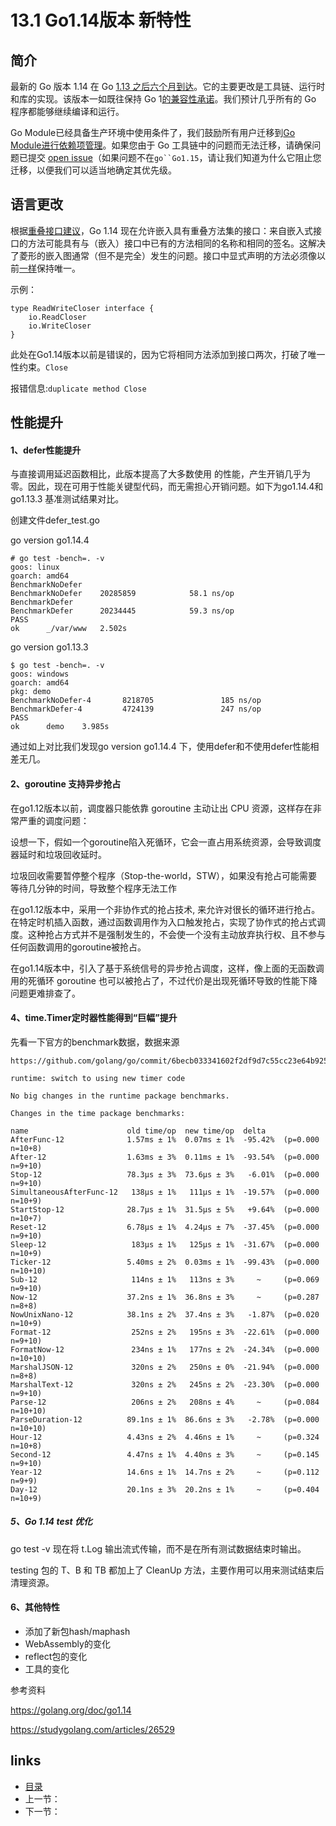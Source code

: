 # 13.1 Go1.14版本 新特性

## 简介 

最新的 Go 版本 1.14 在 Go [1.13 之后六个月到达](https://golang.org/doc/go1.13)。它的主要更改是工具链、运行时和库的实现。该版本一如既往保持 Go 1[的兼容性承诺](https://golang.org/doc/go1compat.html)。我们预计几乎所有的 Go 程序都能够继续编译和运行。

Go Module已经具备生产环境中使用条件了，我们鼓励所有用户迁移到[Go Module进行依赖项管理](https://github.com/guyan0319/golang_development_notes/blob/master/zh/1.10.md)。如果您由于 Go 工具链中的问题而无法迁移，请确保问题已提交 [open issue](https://golang.org/issue?q=is%3Aissue+is%3Aopen+label%3Amodules)（如果问题不在`go``Go1.15`，请让我们知道为什么它阻止您迁移，以便我们可以适当地确定其优先级。

## 语言更改

根据[重叠接口建议](https://github.com/golang/proposal/blob/master/design/6977-overlapping-interfaces.md)，Go 1.14 现在允许嵌入具有重叠方法集的接口：来自嵌入式接口的方法可能具有与（嵌入）接口中已有的方法相同的名称和相同的签名。这解决了菱形的嵌入图通常（但不是完全）发生的问题。接口中显式声明的方法必须像以前[一样](https://tip.golang.org/ref/spec#Uniqueness_of_identifiers)保持唯一。

示例：

```
type ReadWriteCloser interface {
	io.ReadCloser
	io.WriteCloser
}
```

此处在Go1.14版本以前是错误的，因为它将相同方法添加到接口两次，打破了唯一性约束。`Close`

报错信息:`duplicate method Close`

## 性能提升

#### 1、defer性能提升

与直接调用延迟函数相比，此版本提高了大多数使用 的性能，产生开销几乎为零。因此，现在可用于性能关键型代码，而无需担心开销问题。如下为go1.14.4和go1.13.3 基准测试结果对比。

创建文件defer_test.go

go version go1.14.4

```
# go test -bench=. -v
goos: linux
goarch: amd64
BenchmarkNoDefer
BenchmarkNoDefer 	20285859	        58.1 ns/op
BenchmarkDefer
BenchmarkDefer   	20234445	        59.3 ns/op
PASS
ok  	_/var/www	2.502s

```

 go version go1.13.3 

```
$ go test -bench=. -v
goos: windows
goarch: amd64
pkg: demo
BenchmarkNoDefer-4       8218705               185 ns/op
BenchmarkDefer-4         4724139               247 ns/op
PASS
ok      demo    3.985s

```

通过如上对比我们发现go version go1.14.4 下，使用defer和不使用defer性能相差无几。

#### 2、goroutine 支持异步抢占

在go1.12版本以前，调度器只能依靠 goroutine 主动让出 CPU 资源，这样存在非常严重的调度问题：

设想一下，假如一个goroutine陷入死循环，它会一直占用系统资源，会导致调度器延时和垃圾回收延时。

垃圾回收需要暂停整个程序（Stop-the-world，STW），如果没有抢占可能需要等待几分钟的时间，导致整个程序无法工作

在go1.12版本中，采用一个非协作式的抢占技术, 来允许对很长的循环进行抢占。在特定时机插入函数，通过函数调用作为入口触发抢占，实现了协作式的抢占式调度。这种抢占方式并不是强制发生的，不会使一个没有主动放弃执行权、且不参与任何函数调用的goroutine被抢占。

在go1.14版本中，引入了基于系统信号的异步抢占调度，这样，像上面的无函数调用的死循环 goroutine 也可以被抢占了，不过代价是出现死循环导致的性能下降问题更难排查了。




#### 4、time.Timer定时器性能得到“巨幅”提升

先看一下官方的benchmark数据，数据来源

```
https://github.com/golang/go/commit/6becb033341602f2df9d7c55cc23e64b925bbee2
```

```
runtime: switch to using new timer code

No big changes in the runtime package benchmarks.

Changes in the time package benchmarks:

name                      old time/op  new time/op  delta
AfterFunc-12              1.57ms ± 1%  0.07ms ± 1%  -95.42%  (p=0.000 n=10+8)
After-12                  1.63ms ± 3%  0.11ms ± 1%  -93.54%  (p=0.000 n=9+10)
Stop-12                   78.3µs ± 3%  73.6µs ± 3%   -6.01%  (p=0.000 n=9+10)
SimultaneousAfterFunc-12   138µs ± 1%   111µs ± 1%  -19.57%  (p=0.000 n=10+9)
StartStop-12              28.7µs ± 1%  31.5µs ± 5%   +9.64%  (p=0.000 n=10+7)
Reset-12                  6.78µs ± 1%  4.24µs ± 7%  -37.45%  (p=0.000 n=9+10)
Sleep-12                   183µs ± 1%   125µs ± 1%  -31.67%  (p=0.000 n=10+9)
Ticker-12                 5.40ms ± 2%  0.03ms ± 1%  -99.43%  (p=0.000 n=10+10)
Sub-12                     114ns ± 1%   113ns ± 3%     ~     (p=0.069 n=9+10)
Now-12                    37.2ns ± 1%  36.8ns ± 3%     ~     (p=0.287 n=8+8)
NowUnixNano-12            38.1ns ± 2%  37.4ns ± 3%   -1.87%  (p=0.020 n=10+9)
Format-12                  252ns ± 2%   195ns ± 3%  -22.61%  (p=0.000 n=9+10)
FormatNow-12               234ns ± 1%   177ns ± 2%  -24.34%  (p=0.000 n=10+10)
MarshalJSON-12             320ns ± 2%   250ns ± 0%  -21.94%  (p=0.000 n=8+8)
MarshalText-12             320ns ± 2%   245ns ± 2%  -23.30%  (p=0.000 n=9+10)
Parse-12                   206ns ± 2%   208ns ± 4%     ~     (p=0.084 n=10+10)
ParseDuration-12          89.1ns ± 1%  86.6ns ± 3%   -2.78%  (p=0.000 n=10+10)
Hour-12                   4.43ns ± 2%  4.46ns ± 1%     ~     (p=0.324 n=10+8)
Second-12                 4.47ns ± 1%  4.40ns ± 3%     ~     (p=0.145 n=9+10)
Year-12                   14.6ns ± 1%  14.7ns ± 2%     ~     (p=0.112 n=9+9)
Day-12                    20.1ns ± 3%  20.2ns ± 1%     ~     (p=0.404 n=10+9)
```

##### 5、Go 1.14 test 优化

go test -v 现在将 t.Log 输出流式传输，而不是在所有测试数据结束时输出。

testing 包的 T、B 和 TB 都加上了 CleanUp 方法，主要作用可以用来测试结束后清理资源。

#### 6、其他特性

- 添加了新包hash/maphash
- WebAssembly的变化
- reflect包的变化
- 工具的变化



参考资料

<https://golang.org/doc/go1.14>

https://studygolang.com/articles/26529



## links

- [目录](https://github.com/guyan0319/golang_development_notes/blob/master/zh/preface.md)
- 上一节：
- 下一节：

